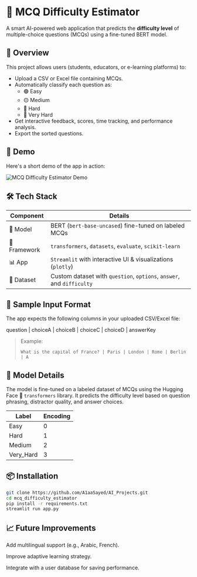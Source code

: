 # 🧠 MCQ Difficulty Estimator

A smart AI-powered web application that predicts the **difficulty level** of multiple-choice questions (MCQs) using a fine-tuned BERT model.

## 🚀 Overview

This project allows users (students, educators, or e-learning platforms) to:

- Upload a CSV or Excel file containing MCQs.
- Automatically classify each question as:
  - 🟢 Easy
  - 🟡 Medium
  - 🔴 Hard
  - 🔵 Very Hard
- Get interactive feedback, scores, time tracking, and performance analysis.
- Export the sorted questions.

## 🚀 Demo

Here's a short demo of the app in action:

![MCQ Difficulty Estimator Demo](demo.gif)

## 🛠️ Tech Stack

| Component     | Details                                                                 |
|---------------|-------------------------------------------------------------------------|
| 🧠 Model       | BERT (`bert-base-uncased`) fine-tuned on labeled MCQs                  |
| 🧪 Framework   | `transformers`, `datasets`, `evaluate`, `scikit-learn`                 |
| 📊 App         | `Streamlit` with interactive UI & visualizations (`plotly`)           |
| 📝 Dataset     | Custom dataset with `question`, `options`, `answer`, and `difficulty` |

## 📂 Sample Input Format

The app expects the following columns in your uploaded CSV/Excel file:

question | choiceA | choiceB | choiceC | choiceD | answerKey


> Example:
>
> `What is the capital of France? | Paris | London | Rome | Berlin | A`

## 🧠 Model Details

The model is fine-tuned on a labeled dataset of MCQs using the Hugging Face 🤗 `transformers` library. It predicts the difficulty level based on question phrasing, distractor quality, and answer choices.

| Label        | Encoding |
|--------------|----------|
| Easy         | 0        |
| Hard         | 1        |
| Medium       | 2        |
| Very_Hard    | 3        |


## 📦 Installation

```bash
git clone https://github.com/A1aaSayed/AI_Projects.git
cd mcq_difficulty_estimator
pip install -r requirements.txt
streamlit run app.py
```

## 📈 Future Improvements
Add multilingual support (e.g., Arabic, French).

Improve adaptive learning strategy.

Integrate with a user database for saving performance.